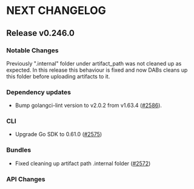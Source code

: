 # NEXT CHANGELOG

## Release v0.246.0

### Notable Changes
Previously ".internal" folder under artifact_path was not cleaned up as expected. In this release this behaviour is fixed and now DABs cleans up this folder before uploading artifacts to it.

### Dependency updates
* Bump golangci-lint version to v2.0.2 from v1.63.4 ([#2586](https://github.com/databricks/cli/pull/2586)).

### CLI
* Upgrade Go SDK to 0.61.0 ([#2575](https://github.com/databricks/cli/pull/2575))

### Bundles
* Fixed cleaning up artifact path .internal folder ([#2572](https://github.com/databricks/cli/pull/2572))

### API Changes
